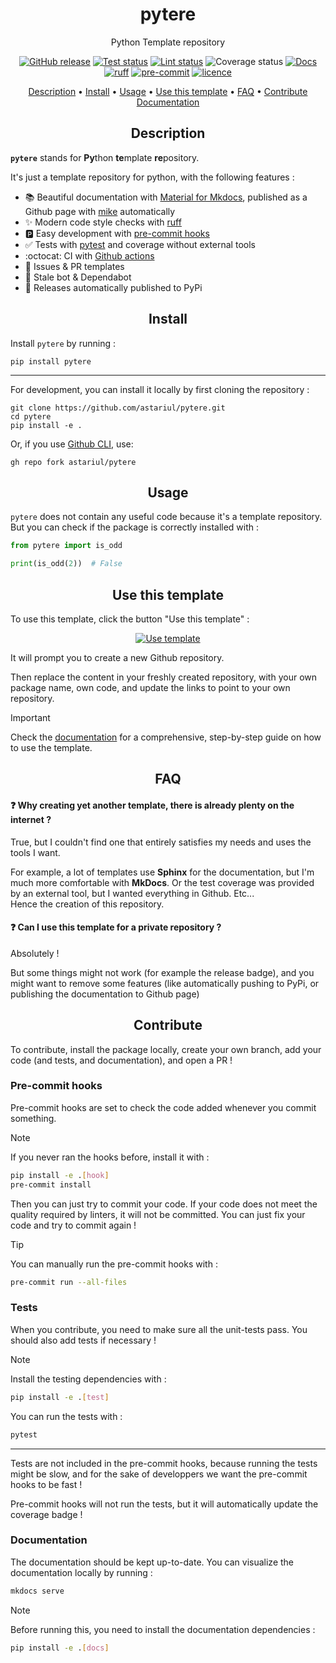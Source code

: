 <h1 align="center">pytere</h1>
<p align="center">
Python Template repository
</p>

<p align="center">
    <a href="https://github.com/astariul/pytere/releases"><img src="https://img.shields.io/github/release/astariul/pytere.svg" alt="GitHub release" /></a>
    <a href="https://github.com/astariul/pytere/actions/workflows/pytest.yaml"><img src="https://github.com/astariul/pytere/actions/workflows/pytest.yaml/badge.svg" alt="Test status" /></a>
    <a href="https://github.com/astariul/pytere/actions/workflows/lint.yaml"><img src="https://github.com/astariul/pytere/actions/workflows/lint.yaml/badge.svg" alt="Lint status" /></a>
    <img src="https://gist.githubusercontent.com/astariul/f3c492434596e8f0ae0d5fad12966f64/raw/coverage.svg" alt="Coverage status" />
    <a href="https://astariul.github.io/pytere"><img src="https://img.shields.io/website?down_message=failing&label=docs&up_color=green&up_message=passing&url=https%3A%2F%2Fastariul.github.io%2Fpytere" alt="Docs" /></a>
    <br>
    <a href="https://github.com/astral-sh/ruff"><img src="https://img.shields.io/endpoint?url=https://raw.githubusercontent.com/charliermarsh/ruff/main/assets/badge/v2.json" alt="ruff" /></a>
    <a href="https://github.com/pre-commit/pre-commit"><img src="https://img.shields.io/badge/pre--commit-enabled-brightgreen?logo=pre-commit&logoColor=white" alt="pre-commit"></a>
    <a href="https://github.com/astariul/pytere/blob/main/LICENSE"><img src="https://img.shields.io/badge/License-MIT-yellow.svg" alt="licence" /></a>
</p>

<p align="center">
  <a href="#description">Description</a> •
  <a href="#install">Install</a> •
  <a href="#usage">Usage</a> •
  <a href="#use-this-template">Use this template</a> •
  <a href="#faq">FAQ</a> •
  <a href="#contribute">Contribute</a>
  <br>
  <a href="https://astariul.github.io/pytere/" target="_blank">Documentation</a>
</p>


<h2 align="center">Description</h2>

**`pytere`** stands for **Py**thon **te**mplate **re**pository.

It's just a template repository for python, with the following features :

* 📚 Beautiful documentation with [Material for Mkdocs](https://squidfunk.github.io/mkdocs-material/), published as a Github page with [mike](https://github.com/jimporter/mike) automatically
* ✨ Modern code style checks with [ruff](https://github.com/astral-sh/ruff)
* 🅿️ Easy development with [pre-commit hooks](https://pre-commit.com/)
* ✅ Tests with [pytest](https://docs.pytest.org/) and coverage without external tools
* :octocat: CI with [Github actions](https://github.com/features/actions)
* 📝 Issues & PR templates
* 🤖 Stale bot & Dependabot
* 🚀 Releases automatically published to PyPi


<h2 align="center">Install</h2>

Install `pytere` by running :


```
pip install pytere
```

---

For development, you can install it locally by first cloning the repository :

```
git clone https://github.com/astariul/pytere.git
cd pytere
pip install -e .
```

Or, if you use [Github CLI](https://cli.github.com/), use:
```
gh repo fork astariul/pytere
```

<h2 align="center">Usage</h2>

`pytere` does not contain any useful code because it's a template repository.  
But you can check if the package is correctly installed with :

```python
from pytere import is_odd

print(is_odd(2))  # False
```


<h2 align="center">Use this template</h2>

To use this template, click the button "Use this template" :

<p align="center">
  <a href="https://github.com/astariul/pytere/generate"><img src="https://img.shields.io/badge/%20-Use%20this%20template-green?style=for-the-badge&color=347d39" alt="Use template" /></a>
</p>

It will prompt you to create a new Github repository.

Then replace the content in your freshly created repository, with your own package name, own code, and update the links to point to your own repository.

> [!IMPORTANT]  
> Check the [documentation](https://astariul.github.io/pytere/latest/usage/) for a comprehensive, step-by-step guide on how to use the template.


<h2 align="center">FAQ</h2>

#### ❓ **Why creating yet another template, there is already plenty on the internet ?**

True, but I couldn't find one that entirely satisfies my needs and uses
the tools I want.

For example, a lot of templates use **Sphinx** for the documentation, but I'm much more comfortable with **MkDocs**. Or the test coverage was provided by an external tool, but I wanted everything in Github. Etc...  
Hence the creation of this repository.

#### ❓ **Can I use this template for a private repository ?**

Absolutely !

But some things might not work (for example the release badge), and you might want to remove some features (like automatically pushing to PyPi, or publishing the documentation to Github page)

<h2 align="center">Contribute</h2>

To contribute, install the package locally, create your own branch, add your code (and tests, and documentation), and open a PR !

### Pre-commit hooks

Pre-commit hooks are set to check the code added whenever you commit something.

> [!NOTE]  
> If you never ran the hooks before, install it with :
> ```bash
> pip install -e .[hook]
> pre-commit install
> ```

Then you can just try to commit your code. If your code does not meet the quality required by linters, it will not be committed. You can just fix your code and try to commit again !

> [!TIP]
> You can manually run the pre-commit hooks with :
> ```bash
> pre-commit run --all-files
> ```

### Tests

When you contribute, you need to make sure all the unit-tests pass. You should also add tests if necessary !

> [!NOTE]  
> Install the testing dependencies with :
> ```bash
> pip install -e .[test]
> ```

You can run the tests with :

```bash
pytest
```

---

Tests are not included in the pre-commit hooks, because running the tests might be slow, and for the sake of developpers we want the pre-commit hooks to be fast !

Pre-commit hooks will not run the tests, but it will automatically update the coverage badge !

### Documentation

The documentation should be kept up-to-date. You can visualize the documentation locally by running :

```bash
mkdocs serve
```

> [!NOTE]  
> Before running this, you need to install the documentation dependencies :
> ```bash
> pip install -e .[docs]
> ```
